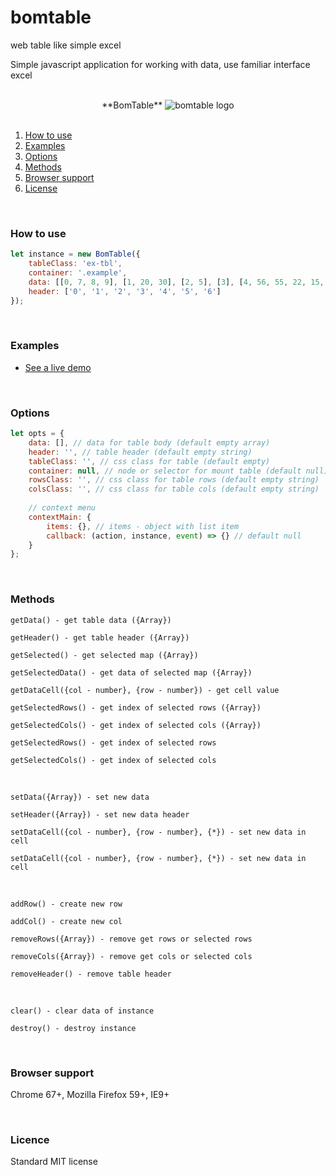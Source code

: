 # bomtable
web table like simple excel

Simple javascript application for working with data, use familiar interface excel

<br/>

<div align="center">
**BomTable**  
<img src="http://lebonnet.ru/bomtable/favicon/apple-icon-72x72.png" alt="bomtable logo" />
</div>

<br/>

1. [How to use](#how-to-use)
2. [Examples](#examples)
3. [Options](#options)
4. [Methods](#methods)
5. [Browser support](#browser-support)
6. [License](#license)

<br/>


### How to use

```javascript
let instance = new BomTable({
    tableClass: 'ex-tbl',
    container: '.example',
    data: [[0, 7, 8, 9], [1, 20, 30], [2, 5], [3], [4, 56, 55, 22, 15, 18], [5, 7, 1], [6]],
    header: ['0', '1', '2', '3', '4', '5', '6']
});
```

<br/>

### Examples
- [See a live demo](http://lebonnet.ru/bomtable/index.html)

<br/>

### Options
```javascript
let opts = {
    data: [], // data for table body (default empty array)
    header: '', // table header (default empty string)
    tableClass: '', // css class for table (default empty)
    container: null, // node or selector for mount table (default null)
    rowsClass: '', // css class for table rows (default empty string)
    colsClass: '', // css class for table cols (default empty string)
    
    // context menu 
    contextMain: {
        items: {}, // items - object with list item
        callback: (action, instance, event) => {} // default null
    } 
};
```

<br/>

### Methods
```
getData() - get table data ({Array})

getHeader() - get table header ({Array})

getSelected() - get selected map ({Array})

getSelectedData() - get data of selected map ({Array})

getDataCell({col - number}, {row - number}) - get cell value

getSelectedRows() - get index of selected rows ({Array})

getSelectedCols() - get index of selected cols ({Array})

getSelectedRows() - get index of selected rows

getSelectedCols() - get index of selected cols

```
<br/>

```
setData({Array}) - set new data

setHeader({Array}) - set new data header

setDataCell({col - number}, {row - number}, {*}) - set new data in cell

setDataCell({col - number}, {row - number}, {*}) - set new data in cell
```
<br/>

```
addRow() - create new row

addCol() - create new col

removeRows({Array}) - remove get rows or selected rows

removeCols({Array}) - remove get cols or selected cols

removeHeader() - remove table header
```
<br/>

```
clear() - clear data of instance

destroy() - destroy instance
```


<br/>

### Browser support
Chrome 67+, Mozilla Firefox 59+, IE9+

<br/>

### Licence
Standard MIT license